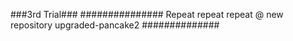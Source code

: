 ###3rd Trial###
###############
Repeat repeat repeat
@ new repository
upgraded-pancake2
##############
